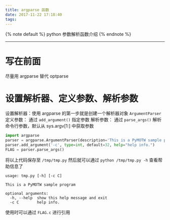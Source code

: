 ```yaml
---
title: argparse 函数
date: 2017-11-22 17:18:40
tags:
---
```


{% note default %}
python 参数解析函数介绍
{% endnote %}

<!--more-->

---

# 写在前面
尽量用 argparse 替代 optparse

# 设置解析器、定义参数、解析参数
设置解析器：使用 argparse 的第一步就是创建一个解析器对象 ``ArgumentParser``
定义参数： 通过 ``add_argument()`` 指定参数
解析参数： 通过 ``parse_args()`` 解析命令行参数，默认从 sys.argv[1:] 中获取参数
```python
import argparse
parser = argparse.ArgumentParser(description='This is a PyMOTW sample program')
parser.add_argument('-c', type=int, default=32, help="help info.")
FLAG = parser.parse_args()
```
将以上代码保存至 ``/tmp/tmp.py`` 然后就可以通过 ``python /tmp/tmp.py -h`` 查看帮助信息了
```shell
usage: tmp.py [-h] [-c C]

This is a PyMOTW sample program

optional arguments:
  -h, --help  show this help message and exit
  -c C        help info.
```

使用时可以通过 ``FLAG.c`` 进行引用

#
